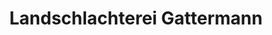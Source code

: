 ---
title: "Landschlachterei Gattermann"
url: /rehburg-loccum/landschlachterei-gattermann-lange-strasse/
shop: Metzgerei
---